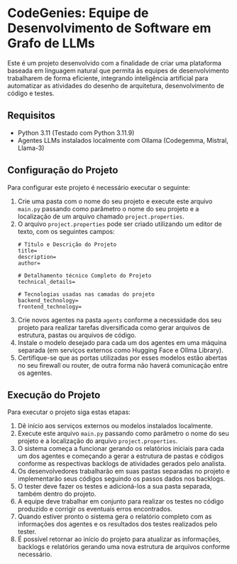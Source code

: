 # CodeGenies: Equipe de Desenvolvimento de Software em Grafo de LLMs

Este é um projeto desenvolvido com a finalidade de criar uma plataforma baseada em linguagem natural que permita às equipes de desenvolvimento trabalharem de forma eficiente, integrando inteligência artificial para automatizar as atividades do desenho de arquitetura, desenvolvimento de código e testes.

## Requisitos

- Python 3.11 (Testado com Python 3.11.9)
- Agentes LLMs instalados localmente com Ollama (Codegemma, Mistral, Llama-3)

## Configuração do Projeto

Para configurar este projeto é necessário executar o seguinte:

1. Crie uma pasta com o nome do seu projeto e execute este arquivo `main.py` passando como parâmetro o nome do seu projeto e a localização de um arquivo chamado `project.properties`.
2. O arquivo `project.properties` pode ser criado utilizando um editor de texto, com os seguintes campos:
    ```
    # Título e Descrição do Projeto
    title=
    description=
    author=

    # Detalhamento técnico Completo do Projeto
    technical_details=

    # Tecnologias usadas nas camadas do projeto
    backend_technology=
    frontend_technology=
    ```
3. Crie novos agentes na pasta `agents` conforme a necessidade dos seu projeto para realizar tarefas diversificada como gerar arquivos de estrutura, pastas ou arquivos de código.
4. Instale o modelo desejado para cada um dos agentes em uma máquina separada (em serviços externos como Hugging Face e Ollma Library).
5. Certifique-se que as portas utilizadas por esses modelos estão abertas no seu firewall ou router, de outra forma não haverá comunicação entre os agentes.

## Execução do Projeto

Para executar o projeto siga estas etapas:

1. Dê início aos serviços externos ou modelos instalados localmente.
2. Execute este arquivo `main.py` passando como parâmetro o nome do seu projeto e a localização do arquivo `project.properties`.
3. O sistema começa a funcionar gerando os relatórios iniciais para cada um dos agentes e começando a gerar a estrutura de pastas e códigos conforme as respectivas backlogs de atividades gerados pelo analista.
4. Os desenvolvedores trabalharão em suas pastas separadas no projeto e implementarão seus códigos seguindo os passos dados nos backlogs.
5. O tester deve fazer os testes e adicioná-los a sua pasta separada, também dentro do projeto.
6. A equipe deve trabalhar em conjunto para realizar os testes no código produzido e corrigir os eventuais erros encontrados.
7. Quando estiver pronto o sistema gera o relatório completo com as informações dos agentes e os resultados dos testes realizados pelo tester.
8. É possível retornar ao início do projeto para atualizar as informações, backlogs e relatórios gerando uma nova estrutura de arquivos conforme necessário.
